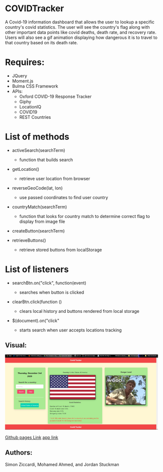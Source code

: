 # COVIDTracker

A Covid-19 information dashboard that allows the user to lookup a specific country's covid statistics. The user will see the country's flag along with other important data points like covid deaths, death rate, and recovery rate. Users will also see a gif animation displaying how dangerous it is to travel to that country based on its death rate.

# Requires:

- JQuery
- Moment.js
- Bulma CSS Framework
- APIs:
  - Oxford COVID-19 Response Tracker
  - Giphy
  - LocationIQ
  - COVID19
  - REST Countries

# List of methods

- activeSearch(searchTerm)

  - function that builds search

- getLocation()

  - retrieve user location from browser

- reverseGeoCode(lat, lon)
  - use passed coordinates to find user country
- countryMatch(searchTerm)
  - function that looks for country match to determine correct flag to display from image file
- createButton(searchTerm)
- retrieveButtons()
  - retrieve stored buttons from localStorage

# List of listeners

- searchBtn.on("click", function(event)

  - searches when button is clicked

- clearBtn.click(function ()
  - clears local history and buttons rendered from local storage
- $(document).on("click"
  - starts search when user accepts locations tracking

## Visual:

![Demo Image](./bgImage/Demo.JPG)

[Github pages Link](https://github.com/mohamedahmed-1980/covid-19-tracker.git)
[app link](https://mohamedahmed-1980.github.io/covid-19-tracker/)

## Authors:

Simon Ziccardi, Mohamed Ahmed, and Jordan Stuckman
